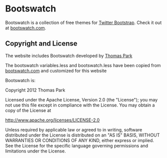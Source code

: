 ---
---
Bootswatch
==========

Bootswatch is a collection of free themes for [Twitter Bootstrap](http://twitter.github.com/bootstrap/). Check it out at [bootswatch.com](http://bootswatch.com).

Copyright and License
----
The website includes Bootswatch developed by [Thomas Park](https://github.com/thomaspark/bootswatch)

The bootswatch variables.less and bootswatch.less have been copied from [bootswatch.com](http://bootswatch.com) and customized for this website

Bootswatch is:

Copyright 2012 Thomas Park

Licensed under the Apache License, Version 2.0 (the "License"); you may not use this file except in compliance with the License. You may obtain a copy of the License at

http://www.apache.org/licenses/LICENSE-2.0

Unless required by applicable law or agreed to in writing, software distributed under the License is distributed on an "AS IS" BASIS, WITHOUT WARRANTIES OR CONDITIONS OF ANY KIND, either express or implied. See the License for the specific language governing permissions and limitations under the License.
